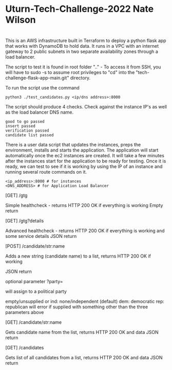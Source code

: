 # Uturn-Tech-Challenge-2022 Nate Wilson
# 

This is an AWS infrastructure built in Terraform to deploy a python flask app that works with DynamoDB to hold data. It runs in a VPC with an internet gateway to 2 public subnets in two separate availability zones through a load balancer.

The script to test it is found in root folder ".." -  To access it from SSH, you will have to sudo -s to assume root privileges to "cd" into the "tech-challenge-flask-app-main.git" directory.  

To run the script use the command

```python3 ./test_candidates.py <ip/dns address>:8000```

The script should produce 4 checks. Check against the instance IP's as well as the load balancer DNS name.

```
good to go passed 
insert passed
verification passed
candidate list passed
```
There is a user data script that updates the instances, preps the environment, installs and starts the application. The application will start automatically once the ec2 instances are created. It will take a few minutes after the instances start for the application to be ready for testing. Once it is ready, we can test to see if it is working by using the IP of an instance and running several route commands on it. 

```
<ip_address>:8000 # for instances
<DNS_ADDRESS> # for Application Load Balancer
```   

[GET] /gtg

Simple healthcheck - returns HTTP 200 OK if everything is working
Empty return

[GET] /gtg?details

Advanced healthcheck - returns HTTP 200 OK if everything is working and some service details
JSON return

[POST] /candidate/str:name

Adds a new string (candidate name) to a list, returns HTTP 200 OK if working

JSON return

optional parameter ?party=

will assign to a political party

empty/unsupplied or ind: none/independent (default)
dem: democratic
rep: republican
will error if supplied with something other than the three parameters above

[GET] /candidate/str:name

Gets candidate name from the list, returns HTTP 200 OK and data
JSON return

[GET] /candidates

Gets list of all candidates from a list, returns HTTP 200 OK and data
JSON return
